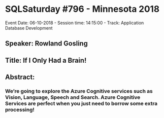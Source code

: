 # SQLSaturday #796 - Minnesota 2018
Event Date: 06-10-2018 - Session time: 14:15:00 - Track: Application  Database Development
## Speaker: Rowland Gosling
## Title: If I Only Had a Brain!
## Abstract:
### We’re going to explore the Azure Cognitive services such as Vision, Language, Speech and Search. Azure Cognitive Services are perfect when you just need to borrow some extra processing!
